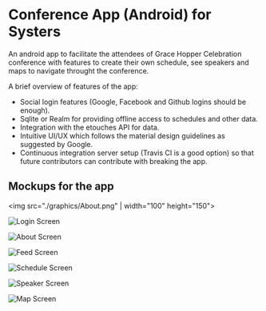 # Conference App (Android) for Systers

An android app to facilitate the attendees of Grace Hopper Celebration conference with features to create their own schedule, see speakers and maps to navigate throught the conference.

A brief overview of features of the app:

 * Social login features (Google, Facebook and Github logins should be enough).
 * Sqlite or Realm for providing offline access to schedules and other data.
 * Integration with the etouches API for data.
 * Intuitive UI/UX which follows the material design guidelines as suggested by Google.
 * Continuous integration server setup (Travis CI is a good option) so that future contributors can contribute with breaking the app.


## Mockups for the app

<img src="./graphics/About.png" | width="100" height="150">

![Login Screen](./graphics/Login.png)

![About Screen](./graphics/About.png)

![Feed Screen](./graphics/Feed.png)

![Schedule Screen](./graphics/Schedule.png)

![Speaker Screen](./graphics/Speaker.png)

![Map Screen](./graphics/Map.png)

